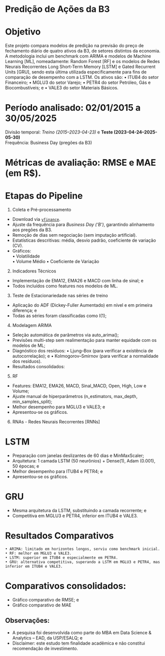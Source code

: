 # Predição de Ações da B3

# Objetivo
Este projeto compara modelos de predição na previsão do preço de fechamento diário de quatro ativos da B3, de setores distintos da economia. A metodologia inclui um benchmark com ARIMA e modelos de Machine Learning [ML], nomeadamente: Random Forest [RF] e os modelos de Redes Neurais Recorrentes Long Short-Term Memory [LSTM] e Gated Recurrent Units [GRU], sendo esta última utilizada especificamente para fins de comparação de desempenho com a LSTM. Os ativos são:
    • ITUB4 do setor Financeiro;
    • MGLU3 do setor Varejo; 
    • PETR4 do setor Petróleo, Gás e Biocombustíveis; e
    • VALE3 do setor Materiais Básicos.

# Período analisado: 02/01/2015 a 30/05/2025
Divisão temporal: *Treino (2015–2023-04-23)* e **Teste (2023-04-24–2025-05-30)**  
Frequência: Business Day (pregões da B3)

# Métricas de avaliação: **RMSE** e **MAE** (em R$).

# Etapas do Pipeline

1. Coleta e Pré-processamento
- Download via [`yfinance`](https://pypi.org/project/yfinance/).
- Ajuste da frequência para *Business Day (‘B’)*, garantindo alinhamento aos pregões da B3.
- Remoção de dias sem negociação (sem imputação artificial).
- Estatísticas descritivas: média, desvio padrão, coeficiente de variação (CV).
- Gráficos:  
    • Volatilidade  
    • Volume Médio
    • Coeficiente de Variação

2. Indicadores Técnicos
- Implementação de EMA12, EMA26 e MACD com linha de sinal; e 
- Todos incluídos como features nos modelos de ML.

3. Teste de Estacionariedade nas séries de treino
- Aplicação do ADF (Dickey-Fuller Aumentado) em nível e em primeira diferença; e
- Todas as séries foram classificadas como I(1); 

4. Modelagem ARIMA
- Seleção automática de parâmetros via auto_arima();
- Previsões multi-step sem realimentação para manter equidade com os modelos de ML;
- Diagnóstico dos resíduos:
    •  Ljung–Box (para verificar a existência de autocorrelação); e
    •  Kolmogorov–Smirnov (para verificar a normalidade dos resíduos).
- Resultados consolidados:  

5. RF
- Features: EMA12, EMA26, MACD, Sinal_MACD, Open, High, Low e Volume;
- Ajuste manual de hiperparâmetros (n_estimators, max_depth, min_samples_split);
- Melhor desempenho para MGLU3 e VALE3; e
- Apresentou-se os gráficos.
 

6. RNAs - Redes Neurais Recorrentes [RNNs]

# LSTM
- Preparação com janelas deslizantes de 60 dias e MinMaxScaler;
- Arquitetura: 1 camada LSTM (50 neurônios) + Dense(1), Adam (0.001), 50 épocas; e
- Melhor desempenho para ITUB4 e PETR4; e 
- Apresentou-se os gráficos. 

# GRU
- Mesma arquitetura da LSTM, substituindo a camada recorrente; e
- Competitiva em MGLU3 e PETR4, inferior em ITUB4 e VALE3.  


# Resultados Comparativos

    • ARIMA: limitado em horizontes longos, serviu como benchmark inicial.
    • RF: melhor em MGLU3 e VALE3.  
    • LSTM: superior em ITUB4 e especialmente em PETR4.
    • GRU: alternativa competitiva, superando a LSTM em MGLU3 e PETR4, mas inferior em ITUB4 e VALE3. 

# Comparativos consolidados:
- Gráfico comparativo de RMSE; e
- Gráfico comparativo de MAE

## Observações:
- A pesquisa foi desenvolvida como parte do MBA em Data Science & Analytics – EAD, da USP/ESALQ; e
- Disclaimer: este estudo tem finalidade acadêmica e não constitui recomendação de investimento.

